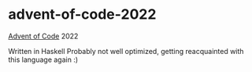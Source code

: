 # advent-of-code-2022
[Advent of Code](https://adventofcode.com/) 2022

Written in Haskell
Probably not well optimized, getting reacquainted with this language again :)
